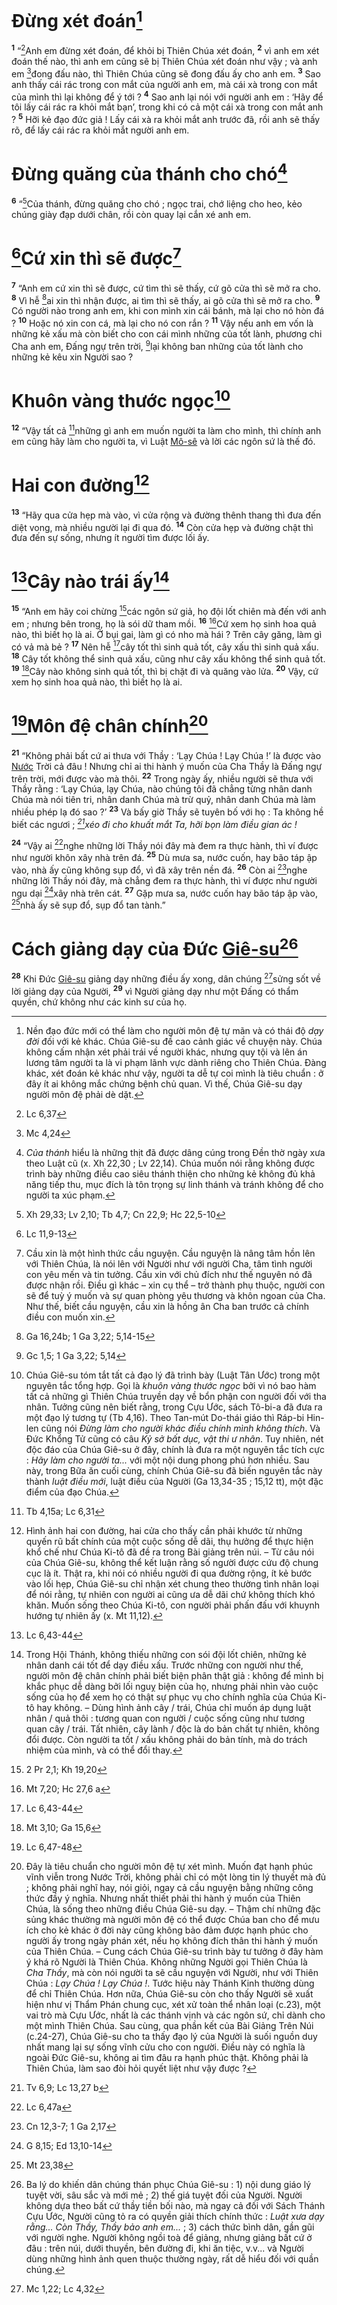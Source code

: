 # Đừng xét đoán[^1-4ed1bd66-171b-4adb-9380-cc7c778d87aa]
<sup><b>1</b></sup> “[^1@-4ed1bd66-171b-4adb-9380-cc7c778d87aa]Anh em đừng xét đoán, để khỏi bị Thiên Chúa xét đoán, <sup><b>2</b></sup> vì anh em xét đoán thế nào, thì anh em cũng sẽ bị Thiên Chúa xét đoán như vậy ; và anh em [^2@-4ed1bd66-171b-4adb-9380-cc7c778d87aa]đong đấu nào, thì Thiên Chúa cũng sẽ đong đấu ấy cho anh em. <sup><b>3</b></sup> Sao anh thấy cái rác trong con mắt của người anh em, mà cái xà trong con mắt của mình thì lại không để ý tới ? <sup><b>4</b></sup> Sao anh lại nói với người anh em : ‘Hãy để tôi lấy cái rác ra khỏi mắt bạn’, trong khi có cả một cái xà trong con mắt anh ? <sup><b>5</b></sup> Hỡi kẻ đạo đức giả ! Lấy cái xà ra khỏi mắt anh trước đã, rồi anh sẽ thấy rõ, để lấy cái rác ra khỏi mắt người anh em.

# Đừng quăng của thánh cho chó[^2-4ed1bd66-171b-4adb-9380-cc7c778d87aa]
<sup><b>6</b></sup> “[^3@-4ed1bd66-171b-4adb-9380-cc7c778d87aa]Của thánh, đừng quăng cho chó ; ngọc trai, chớ liệng cho heo, kẻo chúng giày đạp dưới chân, rồi còn quay lại cắn xé anh em.

# [^4@-4ed1bd66-171b-4adb-9380-cc7c778d87aa]Cứ xin thì sẽ được[^3-4ed1bd66-171b-4adb-9380-cc7c778d87aa]
<sup><b>7</b></sup> “Anh em cứ xin thì sẽ được, cứ tìm thì sẽ thấy, cứ gõ cửa thì sẽ mở ra cho. <sup><b>8</b></sup> Vì hễ [^5@-4ed1bd66-171b-4adb-9380-cc7c778d87aa]ai xin thì nhận được, ai tìm thì sẽ thấy, ai gõ cửa thì sẽ mở ra cho. <sup><b>9</b></sup> Có người nào trong anh em, khi con mình xin cái bánh, mà lại cho nó hòn đá ? <sup><b>10</b></sup> Hoặc nó xin con cá, mà lại cho nó con rắn ? <sup><b>11</b></sup> Vậy nếu anh em vốn là những kẻ xấu mà còn biết cho con cái mình những của tốt lành, phương chi Cha anh em, Đấng ngự trên trời, [^6@-4ed1bd66-171b-4adb-9380-cc7c778d87aa]lại không ban những của tốt lành cho những kẻ kêu xin Người sao ?

# Khuôn vàng thước ngọc[^4-4ed1bd66-171b-4adb-9380-cc7c778d87aa]
<sup><b>12</b></sup> “Vậy tất cả [^7@-4ed1bd66-171b-4adb-9380-cc7c778d87aa]những gì anh em muốn người ta làm cho mình, thì chính anh em cũng hãy làm cho người ta, vì Luật [Mô-sê]() và lời các ngôn sứ là thế đó.

# Hai con đường[^5-4ed1bd66-171b-4adb-9380-cc7c778d87aa]
<sup><b>13</b></sup> “Hãy qua cửa hẹp mà vào, vì cửa rộng và đường thênh thang thì đưa đến diệt vong, mà nhiều người lại đi qua đó. <sup><b>14</b></sup> Còn cửa hẹp và đường chật thì đưa đến sự sống, nhưng ít người tìm được lối ấy.

# [^8@-4ed1bd66-171b-4adb-9380-cc7c778d87aa]Cây nào trái ấy[^6-4ed1bd66-171b-4adb-9380-cc7c778d87aa]
<sup><b>15</b></sup> “Anh em hãy coi chừng [^9@-4ed1bd66-171b-4adb-9380-cc7c778d87aa]các ngôn sứ giả, họ đội lốt chiên mà đến với anh em ; nhưng bên trong, họ là sói dữ tham mồi. <sup><b>16</b></sup> [^10@-4ed1bd66-171b-4adb-9380-cc7c778d87aa]Cứ xem họ sinh hoa quả nào, thì biết họ là ai. Ở bụi gai, làm gì có nho mà hái ? Trên cây găng, làm gì có vả mà bẻ ? <sup><b>17</b></sup> Nên hễ [^11@-4ed1bd66-171b-4adb-9380-cc7c778d87aa]cây tốt thì sinh quả tốt, cây xấu thì sinh quả xấu. <sup><b>18</b></sup> Cây tốt không thể sinh quả xấu, cũng như cây xấu không thể sinh quả tốt. <sup><b>19</b></sup> [^12@-4ed1bd66-171b-4adb-9380-cc7c778d87aa]Cây nào không sinh quả tốt, thì bị chặt đi và quăng vào lửa. <sup><b>20</b></sup> Vậy, cứ xem họ sinh hoa quả nào, thì biết họ là ai.

# [^13@-4ed1bd66-171b-4adb-9380-cc7c778d87aa]Môn đệ chân chính[^7-4ed1bd66-171b-4adb-9380-cc7c778d87aa]
<sup><b>21</b></sup> “Không phải bất cứ ai thưa với Thầy : ‘Lạy Chúa ! Lạy Chúa !’ là được vào [Nước]() Trời cả đâu ! Nhưng chỉ ai thi hành ý muốn của Cha Thầy là Đấng ngự trên trời, mới được vào mà thôi. <sup><b>22</b></sup> Trong ngày ấy, nhiều người sẽ thưa với Thầy rằng : ‘Lạy Chúa, lạy Chúa, nào chúng tôi đã chẳng từng nhân danh Chúa mà nói tiên tri, nhân danh Chúa mà trừ quỷ, nhân danh Chúa mà làm nhiều phép lạ đó sao ?’ <sup><b>23</b></sup> Và bấy giờ Thầy sẽ tuyên bố với họ : Ta không hề biết các ngươi ; *[^14@-4ed1bd66-171b-4adb-9380-cc7c778d87aa]xéo đi cho khuất mắt Ta, hỡi bọn làm điều gian ác !*

<sup><b>24</b></sup> “Vậy ai [^15@-4ed1bd66-171b-4adb-9380-cc7c778d87aa]nghe những lời Thầy nói đây mà đem ra thực hành, thì ví được như người khôn xây nhà trên đá. <sup><b>25</b></sup> Dù mưa sa, nước cuốn, hay bão táp ập vào, nhà ấy cũng không sụp đổ, vì đã xây trên nền đá. <sup><b>26</b></sup> Còn ai [^16@-4ed1bd66-171b-4adb-9380-cc7c778d87aa]nghe những lời Thầy nói đây, mà chẳng đem ra thực hành, thì ví được như người ngu dại [^17@-4ed1bd66-171b-4adb-9380-cc7c778d87aa]xây nhà trên cát. <sup><b>27</b></sup> Gặp mưa sa, nước cuốn hay bão táp ập vào, [^18@-4ed1bd66-171b-4adb-9380-cc7c778d87aa]nhà ấy sẽ sụp đổ, sụp đổ tan tành.”

# Cách giảng dạy của Đức [Giê-su]()[^8-4ed1bd66-171b-4adb-9380-cc7c778d87aa]
<sup><b>28</b></sup> Khi Đức [Giê-su]() giảng dạy những điều ấy xong, dân chúng [^19@-4ed1bd66-171b-4adb-9380-cc7c778d87aa]sửng sốt về lời giảng dạy của Người, <sup><b>29</b></sup> vì Người giảng dạy như một Đấng có thẩm quyền, chứ không như các kinh sư của họ.

[^1-4ed1bd66-171b-4adb-9380-cc7c778d87aa]: Nền đạo đức mới có thể làm cho người môn đệ tự mãn và có thái độ *dạy đời* đối với kẻ khác. Chúa Giê-su đề cao cảnh giác về chuyện này. Chúa không cấm nhận xét phải trái về người khác, nhưng quy tội và lên án lương tâm người ta là vi phạm lãnh vực dành riêng cho Thiên Chúa. Đàng khác, xét đoán kẻ khác như vậy, người ta dễ tự coi mình là tiêu chuẩn : ở đây ít ai không mắc chứng bệnh chủ quan. Vì thế, Chúa Giê-su dạy người môn đệ phải dè dặt.
[^2-4ed1bd66-171b-4adb-9380-cc7c778d87aa]: *Của thánh* hiểu là những thịt đã được dâng cúng trong Đền thờ ngày xưa theo Luật cũ (x. Xh 22,30 ; Lv 22,14). Chúa muốn nói rằng không được trình bày những điều cao siêu thánh thiện cho những kẻ không đủ khả năng tiếp thu, mục đích là tôn trọng sự linh thánh và tránh không để cho người ta xúc phạm.
[^3-4ed1bd66-171b-4adb-9380-cc7c778d87aa]: Cầu xin là một hình thức cầu nguyện. Cầu nguyện là nâng tâm hồn lên với Thiên Chúa, là nói lên với Người như với người Cha, tâm tình người con yêu mến và tin tưởng. Cầu xin với chủ đích như thế nguyên nó đã được nhận rồi. Điều gì khác – xin cụ thể – trở thành phụ thuộc, người con sẽ để tuỳ ý muốn và sự quan phòng yêu thương và khôn ngoan của Cha. Như thế, biết cầu nguyện, cầu xin là hồng ân Cha ban trước cả chính điều con muốn xin.
[^4-4ed1bd66-171b-4adb-9380-cc7c778d87aa]: Chúa Giê-su tóm tắt tất cả đạo lý đã trình bày (Luật Tân Ước) trong một nguyên tắc tổng hợp. Gọi là *khuôn vàng thước ngọc* bởi vì nó bao hàm tất cả những gì Thiên Chúa truyền dạy về bổn phận con người đối với tha nhân. Tưởng cũng nên biết rằng, trong Cựu Ước, sách Tô-bi-a đã đưa ra một đạo lý tương tự (Tb 4,16). Theo Tan-mút Do-thái giáo thì Ráp-bi Hin-len cũng nói *Đừng làm cho người khác điều chính mình không thích*. Và Đức Khổng Tử cũng có câu *Kỷ sở bất dục, vật thi ư nhân*. Tuy nhiên, nét độc đáo của Chúa Giê-su ở đây, chính là đưa ra một nguyên tắc tích cực : *Hãy làm cho người ta...* với một nội dung phong phú hơn nhiều. Sau này, trong Bữa ăn cuối cùng, chính Chúa Giê-su đã biến nguyên tắc này thành *luật điều mới*, luật điều của Người (Ga 13,34-35 ; 15,12 tt), một đặc điểm của đạo Chúa.
[^5-4ed1bd66-171b-4adb-9380-cc7c778d87aa]: Hình ảnh hai con đường, hai cửa cho thấy cần phải khước từ những quyến rũ bất chính của một cuộc sống dễ dãi, thụ hưởng để thực hiện khổ chế như Chúa Ki-tô đã đề ra trong Bài giảng trên núi. – Từ câu nói của Chúa Giê-su, không thể kết luận rằng số người được cứu độ chung cục là ít. Thật ra, khi nói có nhiều người đi qua đường rộng, ít kẻ bước vào lối hẹp, Chúa Giê-su chỉ nhận xét chung theo thường tình nhân loại để nói rằng, tự nhiên con người ai cũng ưa dễ dãi chứ không thích khó khăn. Muốn sống theo Chúa Ki-tô, con người phải phấn đấu với khuynh hướng tự nhiên ấy (x. Mt 11,12).
[^6-4ed1bd66-171b-4adb-9380-cc7c778d87aa]: Trong Hội Thánh, không thiếu những con sói đội lốt chiên, những kẻ nhân danh cái tốt để dạy điều xấu. Trước những con người như thế, người môn đệ chân chính phải biết biện phân thật giả : không để mình bị khắc phục dễ dàng bởi lối nguỵ biện của họ, nhưng phải nhìn vào cuộc sống của họ để xem họ có thật sự phục vụ cho chính nghĩa của Chúa Ki-tô hay không. – Dùng hình ảnh cây / trái, Chúa chỉ muốn áp dụng luật nhân / quả thôi : tương quan con người / cuộc sống cũng như tương quan cây / trái. Tất nhiên, cây lành / độc là do bản chất tự nhiên, không đổi được. Còn người ta tốt / xấu không phải do bản tính, mà do trách nhiệm của mình, và có thể đổi thay.
[^7-4ed1bd66-171b-4adb-9380-cc7c778d87aa]: Đây là tiêu chuẩn cho người môn đệ tự xét mình. Muốn đạt hạnh phúc vĩnh viễn trong Nước Trời, không phải chỉ có một lòng tin lý thuyết mà đủ ; không phải nghĩ hay, nói giỏi, ngay cả cầu nguyện bằng những công thức đầy ý nghĩa. Nhưng nhất thiết phải thi hành ý muốn của Thiên Chúa, là sống theo những điều Chúa Giê-su dạy. – Thậm chí những đặc sủng khác thường mà người môn đệ có thể được Chúa ban cho để mưu ích cho kẻ khác ở đời này cũng không bảo đảm được hạnh phúc cho người ấy trong ngày phán xét, nếu họ không đích thân thi hành ý muốn của Thiên Chúa. – Cung cách Chúa Giê-su trình bày tư tưởng ở đây hàm ý khá rõ Người là Thiên Chúa. Không những Người gọi Thiên Chúa là *Cha Thầy*, mà còn nói người ta sẽ cầu nguyện với Người, như với Thiên Chúa : *Lạy Chúa ! Lạy Chúa !*. Tước hiệu này Thánh Kinh thường dùng để chỉ Thiên Chúa. Hơn nữa, Chúa Giê-su còn cho thấy Người sẽ xuất hiện như vị Thẩm Phán chung cục, xét xử toàn thể nhân loại (c.23), một vai trò mà Cựu Ước, nhất là các thánh vịnh và các ngôn sứ, chỉ dành cho một mình Thiên Chúa. Sau cùng, qua phần kết của Bài Giảng Trên Núi (c.24-27), Chúa Giê-su cho ta thấy đạo lý của Người là suối nguồn duy nhất mang lại sự sống vĩnh cửu cho con người. Điều này có nghĩa là ngoài Đức Giê-su, không ai tìm đâu ra hạnh phúc thật. Không phải là Thiên Chúa, làm sao đòi hỏi quyết liệt như vậy được ?
[^8-4ed1bd66-171b-4adb-9380-cc7c778d87aa]: Ba lý do khiến dân chúng thán phục Chúa Giê-su : 1) nội dung giáo lý tuyệt vời, sâu sắc và mới mẻ ; 2) thế giá tuyệt đối của Người. Người không dựa theo bất cứ thầy tiền bối nào, mà ngay cả đối với Sách Thánh Cựu Ước, Người cũng tỏ ra có quyền giải thích chính thức : *Luật xưa dạy rằng... Còn Thầy, Thầy bảo anh em...* ; 3) cách thức bình dân, gần gũi với người nghe. Người không ngồi toà để giảng, nhưng giảng bất cứ ở đâu : trên núi, dưới thuyền, bên đường đi, khi ăn tiệc, v.v... và Người dùng những hình ảnh quen thuộc thường ngày, rất dễ hiểu đối với quần chúng.
[^1@-4ed1bd66-171b-4adb-9380-cc7c778d87aa]: Lc 6,37
[^2@-4ed1bd66-171b-4adb-9380-cc7c778d87aa]: Mc 4,24
[^3@-4ed1bd66-171b-4adb-9380-cc7c778d87aa]: Xh 29,33; Lv 2,10; Tb 4,7; Cn 22,9; Hc 22,5-10
[^4@-4ed1bd66-171b-4adb-9380-cc7c778d87aa]: Lc 11,9-13
[^5@-4ed1bd66-171b-4adb-9380-cc7c778d87aa]: Ga 16,24b; 1 Ga 3,22; 5,14-15
[^6@-4ed1bd66-171b-4adb-9380-cc7c778d87aa]: Gc 1,5; 1 Ga 3,22; 5,14
[^7@-4ed1bd66-171b-4adb-9380-cc7c778d87aa]: Tb 4,15a; Lc 6,31
[^8@-4ed1bd66-171b-4adb-9380-cc7c778d87aa]: Lc 6,43-44
[^9@-4ed1bd66-171b-4adb-9380-cc7c778d87aa]: 2 Pr 2,1; Kh 19,20
[^10@-4ed1bd66-171b-4adb-9380-cc7c778d87aa]: Mt 7,20; Hc 27,6 a
[^11@-4ed1bd66-171b-4adb-9380-cc7c778d87aa]: Lc 6,43-44
[^12@-4ed1bd66-171b-4adb-9380-cc7c778d87aa]: Mt 3,10; Ga 15,6
[^13@-4ed1bd66-171b-4adb-9380-cc7c778d87aa]: Lc 6,47-48
[^14@-4ed1bd66-171b-4adb-9380-cc7c778d87aa]: Tv 6,9; Lc 13,27 b
[^15@-4ed1bd66-171b-4adb-9380-cc7c778d87aa]: Lc 6,47a
[^16@-4ed1bd66-171b-4adb-9380-cc7c778d87aa]: Cn 12,3-7; 1 Ga 2,17
[^17@-4ed1bd66-171b-4adb-9380-cc7c778d87aa]: G 8,15; Ed 13,10-14
[^18@-4ed1bd66-171b-4adb-9380-cc7c778d87aa]: Mt 23,38
[^19@-4ed1bd66-171b-4adb-9380-cc7c778d87aa]: Mc 1,22; Lc 4,32